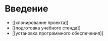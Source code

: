 # Введение
- [[клонирование проекта]]
- [[подготовка учебного стенда]]
- [[установка программного обеспечения]]
